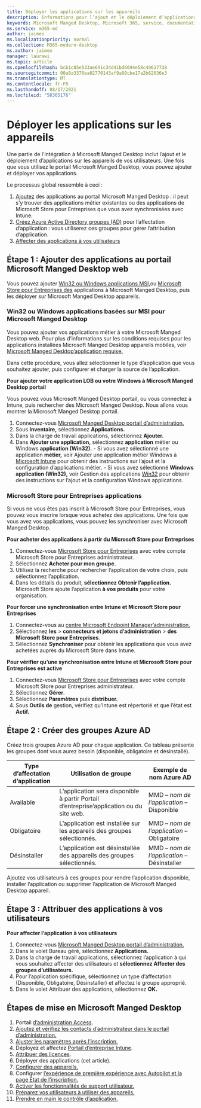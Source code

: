 ```yaml
---
title: Déployer les applications sur les appareils
description: Informations pour l’ajout et le déploiement d’applications sur Microsoft Manged Desktop appareils.
keywords: Microsoft Manged Desktop, Microsoft 365, service, documentation, applications, applications métier, applications métier
ms.service: m365-md
author: jaimeo
ms.localizationpriority: normal
ms.collection: M365-modern-desktop
ms.author: jaimeo
manager: laurawi
ms.topic: article
ms.openlocfilehash: bcb1c85e533ae691c34d41bd6694e58c49617738
ms.sourcegitcommit: 00a8a3376ea02770143af9a80cbe17a2b62636e3
ms.translationtype: MT
ms.contentlocale: fr-FR
ms.lasthandoff: 08/17/2021
ms.locfileid: "58365176"
---
```

# <a name="deploy-apps-to-devices"></a>Déployer les applications sur les appareils
Une partie de l’intégration à Microsoft Manged Desktop inclut l’ajout et le déploiement d’applications sur les appareils de vos utilisateurs. Une fois que vous utilisez le portail Microsoft Manged Desktop, vous pouvez ajouter et déployer vos applications. 

Le processus global ressemble à ceci :
1. [Ajoutez](#1) des applications au portail Microsoft Manged Desktop : il peut s’y trouver des applications métier existantes ou des applications de Microsoft Store pour Entreprises que vous avez synchronisées avec Intune. 
2. [Créez Azure Active Directory groupes (AD)](#2) pour l’affectation d’application : vous utiliserez ces groupes pour gérer l’attribution d’application.
3. [Affecter des applications à vos utilisateurs](#3)

<span id="1" />

## <a name="step-1-add-apps-to-microsoft-managed-desktop-portal"></a>Étape 1 : Ajouter des applications au portail Microsoft Manged Desktop web
Vous pouvez ajouter [Win32 ou Windows applications MSI,](#lob-apps)ou [Microsoft Store pour Entreprises des](#msfb-apps) applications à Microsoft Manged Desktop, puis les déployer sur Microsoft Manged Desktop appareils.

<span id="lob-apps">

###  <a name="win32-or-windows-msi-based-apps-to-microsoft-managed-desktop"></a>Win32 ou Windows applications basées sur MSI pour Microsoft Manged Desktop

Vous pouvez ajouter vos applications métier à votre Microsoft Manged Desktop web. Pour plus d’informations sur les conditions requises pour les applications installées Microsoft Manged Desktop appareils mobiles, voir [Microsoft Manged Desktop’application requise.](../service-description/mmd-app-requirements.md)

Dans cette procédure, vous allez sélectionner le type d’application que vous souhaitez ajouter, puis configurer et charger la source de l’application. 

**Pour ajouter votre application LOB ou votre Windows à Microsoft Manged Desktop portail**

Vous pouvez vous Microsoft Manged Desktop portail, ou vous connectez à Intune, puis rechercher des Microsoft Manged Desktop. Nous allons vous montrer la Microsoft Manged Desktop portail. 

1.    Connectez-vous [Microsoft Manged Desktop portail d’administration.](https://aka.ms/mmdportal) 
2.    Sous **Inventaire,** sélectionnez **Applications.**
3.    Dans la charge de travail applications, sélectionnez **Ajouter.**
4.    Dans **Ajouter une application,** sélectionnez **application** métier ou Windows **application (Win32).**
    - Si vous avez sélectionné une application **métier,** voir Ajouter une application métier Windows à [Microsoft Intune](/intune/lob-apps-windows) pour obtenir des instructions sur l’ajout et la configuration d’applications métier.
    - Si vous avez sélectionné **Windows application (Win32),** voir Gestion des applications [Win32](/intune/apps-win32-app-management) pour obtenir des instructions sur l’ajout et la configuration Windows applications.

<span id="msfb-apps">

### <a name="microsoft-store-for-business-apps"></a>Microsoft Store pour Entreprises applications
Si vous ne vous êtes pas inscrit à Microsoft Store pour Entreprises, vous pouvez vous inscrire lorsque vous achetez des applications. Une fois que vous avez vos applications, vous pouvez les synchroniser avec Microsoft Manged Desktop. 

**Pour acheter des applications à partir du Microsoft Store pour Entreprises**

1. Connectez-vous [Microsoft Store pour Entreprises](https://businessstore.microsoft.com) avec votre compte Microsoft Store pour Entreprises administrateur.
2. Sélectionnez **Acheter pour mon groupe.**
3. Utilisez la recherche pour rechercher l’application de votre choix, puis sélectionnez l’application.
4. Dans les détails du produit, **sélectionnez Obtenir l’application.** Microsoft Store ajoute l’application **à vos produits** pour votre organisation.

**Pour forcer une synchronisation entre Intune et Microsoft Store pour Entreprises**
1. Connectez-vous au [centre Microsoft Endpoint Manager’administration.](https://go.microsoft.com/fwlink/?linkid=2109431)
2. Sélectionnez **les**  >  **connecteurs et jetons d’administration**  >  **des Microsoft Store pour Entreprises**.
3. Sélectionnez **Synchroniser** pour obtenir les applications que vous avez achetées auprès du Microsoft Store dans Intune.

**Pour vérifier qu’une synchronisation entre Intune et Microsoft Store pour Entreprises est active**
1. Connectez-vous [Microsoft Store pour Entreprises](https://businessstore.microsoft.com) avec votre compte Microsoft Store pour Entreprises administrateur.
2. Sélectionnez **Gérer**.
3. Sélectionnez **Paramètres** puis **distribuer.**
4. Sous **Outils de** gestion, vérifiez qu’Intune est répertorié et que l’état est **Actif.**  

<span id="2" />

## <a name="step-2-create-azure-ad-groups"></a>Étape 2 : Créer des groupes Azure AD

Créez trois groupes Azure AD pour chaque application. Ce tableau présente les groupes dont vous aurez besoin (disponible, obligatoire et désinstallé). 

Type d’affectation d’application |    Utilisation de groupe    | Exemple de nom Azure AD
--- | --- | ---
Available |  L’application sera disponible à partir Portail d’entreprise’application ou du site web. | MMD – *nom de l’application* – Disponible
Obligatoire |  L’application est installée sur les appareils des groupes sélectionnés. | MMD – *nom de l’application* – Obligatoire
Désinstaller |  L’application est désinstallée des appareils des groupes sélectionnés. | MMD – *nom de l’application* – Désinstaller

Ajoutez vos utilisateurs à ces groupes pour rendre l’application disponible, installer l’application ou supprimer l’application de Microsoft Manged Desktop appareil. 

<span id="3" />

## <a name="step-3-assign-apps-to-your-users"></a>Étape 3 : Attribuer des applications à vos utilisateurs

**Pour affecter l’application à vos utilisateurs**

1. Connectez-vous [Microsoft Manged Desktop portail d’administration.](https://aka.ms/mmdportal)
2. Dans le volet Bureau géré, sélectionnez **Applications.**
3. Dans la charge de travail applications, sélectionnez l’application à qui vous souhaitez affecter des utilisateurs et **sélectionnez Affecter des groupes d’utilisateurs.**
4. Pour l’application spécifique, sélectionnez un type d’affectation (Disponible, Obligatoire, Désinstaller) et affectez le groupe approprié.
5. Dans le volet Attribuer des applications, sélectionnez **OK.**


## <a name="steps-to-get-started-with-microsoft-managed-desktop"></a>Étapes de mise en Microsoft Manged Desktop

1. Portail [d’administration Access](access-admin-portal.md).
1. [Ajoutez et vérifiez les contacts d’administrateur dans le portail d’administration.](add-admin-contacts.md)
1. [Ajuster les paramètres après l’inscription.](conditional-access.md)
1. Déployez et affectez [Portail d’entreprise Intune](company-portal.md).
1. [Attribuer des licences](assign-licenses.md).
1. Déployer des applications (cet article).
1. [Configurer des appareils.](set-up-devices.md)
1. Configurer [l’expérience de première expérience avec Autopilot et la page État de l’inscription.](esp-first-run.md)
1. [Activer les fonctionnalités de support utilisateur.](enable-support.md)
1. [Préparez vos utilisateurs à utiliser des appareils.](get-started-devices.md)
1. [Prendre en main le contrôle d’application.](get-started-app-control.md)


<!--# Preparing apps for Microsoft Managed Desktop

This topic is the target for 2 "Learn more" links in the Admin Portal (aka.ms/app-overview;app-package); also target for link from Online resources (aka.ms/app-overviewmmd-app-prep) do not delete.

-->